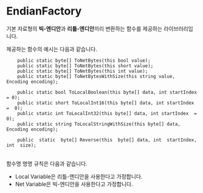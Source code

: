 # EndianFactory

기본 자료형의 **빅-엔디안**과 **리틀-엔디안**끼리 변환하는 함수를 제공하는 라이브러리입니다.

제공하는 함수의 예시는 다음과 같습니다.

```{.cs}
    public static byte[] ToNetBytes(this bool value);
    public static byte[] ToNetBytes(this short value);
    public static byte[] ToNetBytes(this int value);
    public static byte[] ToNetBytesWithSize(this string value, Encoding encoding);
    
    public static bool ToLocalBoolean(this byte[] data, int startIndex = 0);
    public static short ToLocalInt16(this byte[] data, int startIndex  =  0);
    public static int ToLocalInt32(this byte[] data, int startIndex  =  0);
    public static string ToLocalStringWithSize(this byte[] data, Encoding encoding);
   
    public  static  byte[] Reverse(this  byte[] data, int  startIndex, int  size); 
```
<br>
함수명 명명 규칙은 다음과 같습니다.

 - Local Variable은 리틀-엔디안을 사용한다고 가정합니다. 
 - Net Variable은 빅-엔디안을 사용한다고 가정합니다.
